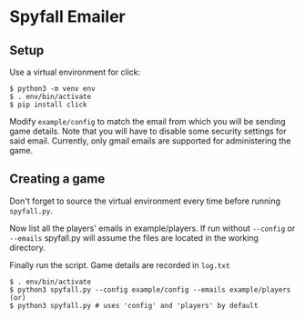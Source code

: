 # Spyfall Emailer

## Setup

Use a virtual environment for click:
```
$ python3 -m venv env
$ . env/bin/activate
$ pip install click
```

Modify ```example/config``` to match the email from which you will be sending game details. Note that you will have to disable some security settings for said email. Currently, only gmail emails are supported for administering the game.

## Creating a game

Don't forget to source the virtual environment every time before running ```spyfall.py```. 

Now list all the players' emails in example/players. If run without ```--config``` or ```--emails``` spyfall.py will assume the files are located in the working directory.

Finally run the script. Game details are recorded in ```log.txt```


```
$ . env/bin/activate
$ python3 spyfall.py --config example/config --emails example/players
(or)
$ python3 spyfall.py # uses 'config' and 'players' by default
```

